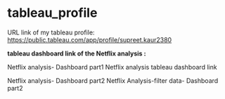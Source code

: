 # tableau_profile
URL link of my tableau profile: https://public.tableau.com/app/profile/supreet.kaur2380


**tableau dashboard link of the Netflix analysis :**

Netflix analysis- Dashboard part1
Netflix analysis tableau dashboard link

Netflix analysis- Dashboard part2
Netflix Analysis-filter data- Dashboard part2
